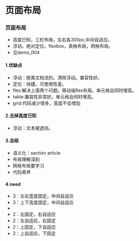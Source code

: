 # 页面布局

### 页面布局

* 高度已知，三栏布局，左右各300px,中间自适应。
* 浮动，绝对定位，flexbox，表格布局，网格布局。
* 见demo_004

#### 1.优缺点
* 浮动：脱离文档流的。清除浮动。兼容性好。
* 定位：快捷。可使用性差。
* flex:解决上面两个问题。移动端flex布局。单元格会同时增高。
* table:兼容性非常好。单元格会同时增高。
* grid:代码减少很多，高度不会增加

#### 2.去掉高度已知
* 浮动：文本被遮挡。

#### 3.总结

* 语义化：section article
* 布局理解深刻
* 网格布局要学习
* 代码素养

#### 4.need

* 3：左右宽度固定，中间自适应
* 3：上下高度固定，中间自适应
* 
* 2：左固定，右自适应
* 2：左自适应，右固定
* 2：上固定，下自适应
* 2：上自适应，下固定

